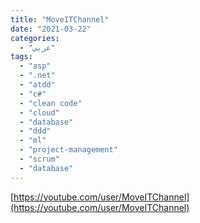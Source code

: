 ```yaml
---
title: "MoveITChannel"
date: "2021-03-22"
categories:
  - "عربي"
tags:
  - "asp"
  - ".net"
  - "atdd"
  - "c#"
  - "clean code"
  - "cloud"
  - "database"
  - "ddd"
  - "ml"
  - "project-management"
  - "scrum"
  - "database"
---
```


[https://youtube.com/user/MoveITChannel](https://youtube.com/user/MoveITChannel)
